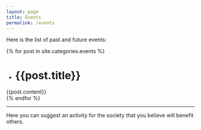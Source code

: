 ```yaml
---
layout: page
title: Events
permalink: /events
---
```

Here is the list of past and future events:

{% for post in site.categories.events %}
* # {{post.title}}
{{post.content}}
<br>
{% endfor %}
<hr>


Here you can suggest an activity for the society that you believe will benefit others.
